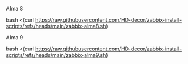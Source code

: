 Alma 8

bash <(curl https://raw.githubusercontent.com/HD-decor/zabbix-install-scripts/refs/heads/main/zabbix-alma8.sh)


Alma 9

bash <(curl https://raw.githubusercontent.com/HD-decor/zabbix-install-scripts/refs/heads/main/zabbix-alma9.sh)
